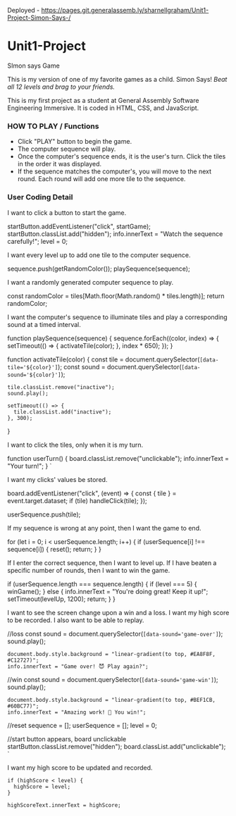 Deployed - https://pages.git.generalassemb.ly/sharnellgraham/Unit1-Project-Simon-Says-/



# Unit1-Project
SImon says Game


<p>This is my version of one of my favorite games as a child. Simon Says! <em>Beat all 12 levels and brag to your friends.</em></p>
<p>This is  my first project as a student at   General Assembly Software Engineering Immersive. It is coded in HTML, CSS, and  JavaScript.</p>

<h3>HOW TO PLAY / Functions</h3>
<ul>
  <li>Click "PLAY" button to begin the game.</li>
  <li>The computer sequence will play.</li>
  <li>Once the computer's sequence ends, it is the user's turn. Click the tiles in the order it was displayed.</li>
  <li>If the sequence matches the computer's, you will move to the next round. Each round will add one more tile to the sequence.</li>
</ul>

<h3>User Coding Detail</h3>
 
 I want to click a button to start the game.


  startButton.addEventListener("click", startGame);
  startButton.classList.add("hidden");
  info.innerText = "Watch the sequence carefully!";
  level = 0;
  

  I want every level up to add one tile to the computer sequence.


  sequence.push(getRandomColor());
  playSequence(sequence);


  I want a randomly generated computer sequence to play.


  const randomColor = tiles[Math.floor(Math.random() * tiles.length)];
  return randomColor;


 I want the computer's sequence to illuminate tiles and play a corresponding sound at a timed interval.


  function playSequence(sequence) {
    sequence.forEach((color, index) => {
      setTimeout(() => {
        activateTile(color);
      }, index * 650);
    });
  }

  function activateTile(color) {
    const tile = document.querySelector(`[data-tile='${color}']`);
    const sound = document.querySelector(`[data-sound='${color}']`);

    tile.classList.remove("inactive");
    sound.play();

    setTimeout(() => {
      tile.classList.add("inactive");
    }, 300);
  }


 I want to click the tiles, only when it is my turn.


  function userTurn() {
    board.classList.remove("unclickable");
    info.innerText = "Your turn!";
  }
`

 I want my clicks' values be stored.


  board.addEventListener("click", (event) => {
  const { tile } = event.target.dataset;
  if (tile) handleClick(tile);
});

  userSequence.push(tile);


 If my sequence is wrong at any point, then I want the game to end.


  for (let i = 0; i < userSequence.length; i++) {
    if (userSequence[i] !== sequence[i]) {
      reset();
      return;
    }
  }


 If I enter the correct sequence, then I want to level up. If I have beaten a specific number of rounds, then I want to win the game.


  if (userSequence.length === sequence.length) {
    if (level === 5) {
      winGame();
    } else {
      info.innerText = "You're doing great! Keep it up!";
      setTimeout(levelUp, 1200);
      return;
    }
  }


 I want to see the screen change upon a win and a loss. I want my high score to be recorded. I also want to be able to replay.


//loss
    const sound = document.querySelector(`[data-sound='game-over']`);
    sound.play();
    
    document.body.style.background = "linear-gradient(to top, #EA8F8F, #C12727)";
    info.innerText = "Game over! 😈 Play again?";
    
//win
    const sound = document.querySelector(`[data-sound='game-win']`);
    sound.play();
    
    document.body.style.background = "linear-gradient(to top, #BEF1CB, #60BC77)";
    info.innerText = "Amazing work! 🤩 You win!";
    
//reset
    sequence = [];
    userSequence = [];
    level = 0;
        
//start button appears, board unclickable
    startButton.classList.remove("hidden");
    board.classList.add("unclickable");
`

 I want my high score to be updated and recorded.


    if (highScore < level) {
      highScore = level;
    }
    
    highScoreText.innerText = highScore;
